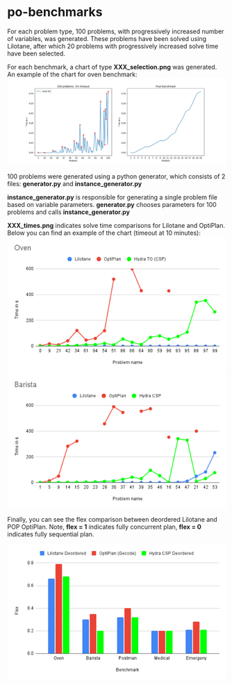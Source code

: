 # po-benchmarks
For each problem type, 100 problems, with progressively increased number of variables, was generated.
These problems have been solved using Lilotane, after which 20 problems with progressively increased solve time have been selected.

For each benchmark, a chart of type **XXX_selection.png** was generated.
An example of the chart for oven benchmark:
![ovens_selection.png](ovens_selection.png)

100 problems were generated using a python generator, which consists of 2 files:
**generator.py** and **instance_generator.py**

**instance_generator.py** is responsible for generating a single problem file based on variable parameters. **generator.py** chooses parameters for 100 problems and calls **instance_generator.py**

**XXX_times.png** indicates solve time comparisons for Lilotane and OptiPlan.
Below you can find an example of the chart (timeout at 10 minutes):
![oven_time_graph.png](oven_time_graph.png)
![barista_time_graph.png](barista_time_graph.png)


Finally, you can see the flex comparison between deordered Lilotane and POP OptiPlan. Note, **flex = 1** indicates fully concurrent plan, **flex = 0** indicates fully sequential plan.

![flex_comparison_graph](flex_comparison_graph.png)
